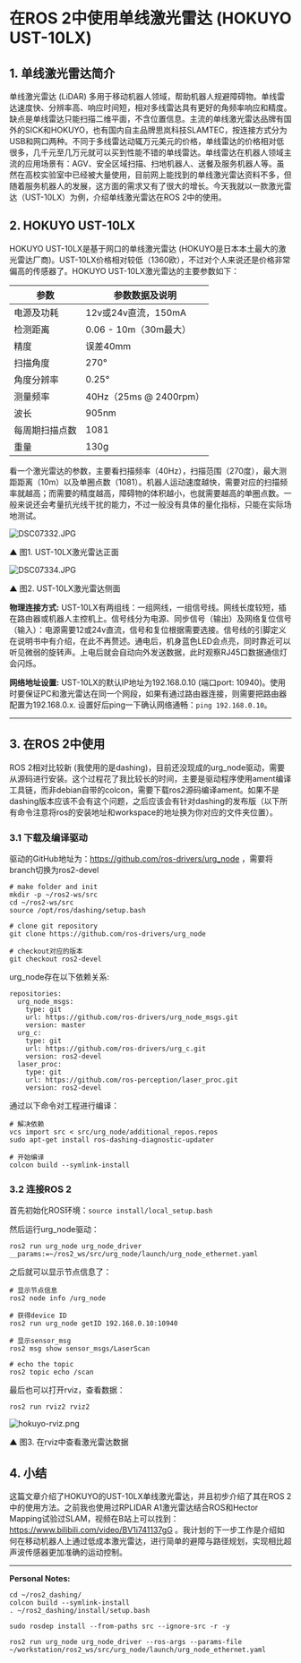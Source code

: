 # 在ROS 2中使用单线激光雷达 (HOKUYO UST-10LX)

## 1. 单线激光雷达简介

单线激光雷达 (LiDAR) 多用于移动机器人领域，帮助机器人规避障碍物。单线雷达速度快、分辨率高、响应时间短，相对多线雷达具有更好的角频率响应和精度。缺点是单线雷达只能扫描二维平面，不含位置信息。主流的单线激光雷达品牌有国外的SICK和HOKUYO，也有国内自主品牌思岚科技SLAMTEC，按连接方式分为USB和网口两种。不同于多线雷达动辄万元美元的价格，单线雷达的价格相对低很多，几千元至几万元就可以买到性能不错的单线雷达。单线雷达在机器人领域主流的应用场景有：AGV、安全区域扫描、扫地机器人、送餐及服务机器人等。虽然在高校实验室中已经被大量使用，目前网上能找到的单线激光雷达资料不多，但随着服务机器人的发展，这方面的需求又有了很大的增长。今天我就以一款激光雷达（UST-10LX）为例，介绍单线激光雷达在ROS 2中的使用。


## 2. HOKUYO UST-10LX

HOKUYO UST-10LX是基于网口的单线激光雷达 (HOKUYO是日本本土最大的激光雷达厂商)。UST-10LX价格相对较低（1360欧），不过对个人来说还是价格非常偏高的传感器了。HOKUYO UST-10LX激光雷达的主要参数如下：

| 参数           | 参数数据及说明         |
| -------------- | ---------------------- |
| 电源及功耗     | 12v或24v直流，150mA    |
| 检测距离       | 0.06 - 10m（30m最大）  |
| 精度           | 误差40mm               |
| 扫描角度       | 270°                   |
| 角度分辨率     | 0.25°                  |
| 测量频率       | 40Hz（25ms @ 2400rpm） |
| 波长           | 905nm                  |
| 每周期扫描点数 | 1081                   |
| 重量           | 130g                   |

看一个激光雷达的参数，主要看扫描频率（40Hz），扫描范围（270度），最大测距距离（10m）以及单圈点数（1081）。机器人运动速度越快，需要对应的扫描频率就越高；而需要的精度越高，障碍物的体积越小，也就需要越高的单圈点数。一般来说还会考量抗光线干扰的能力，不过一般没有具体的量化指标，只能在实际场地测试。

![DSC07332.JPG](https://cloud.yfworld.com/img/2021/03/acb8de62333e48f19a76cc311e2861b3.JPG)

▲ 图1. UST-10LX激光雷达正面

![DSC07334.JPG](https://cloud.yfworld.com/img/2021/03/025ec992b2074013817c3d2b8d5213f0.JPG)

▲ 图2. UST-10LX激光雷达侧面


**物理连接方式:** UST-10LX有两组线：一组网线，一组信号线。网线长度较短，插在路由器或机器人主控机上。信号线分为电源、同步信号（输出）及网络复位信号（输入）：电源需要12或24v直流，信号和复位根据需要选接。信号线的引脚定义在说明书中有介绍，在此不再赘述。通电后，机身蓝色LED会点亮，同时靠近可以听见微弱的旋转声。上电后就会自动向外发送数据，此时观察RJ45口数据通信灯会闪烁。

**网络地址设置:** UST-10LX的默认IP地址为192.168.0.10 (端口port: 10940)。使用时要保证PC和激光雷达在同一个网段，如果有通过路由器连接，则需要把路由器配置为192.168.0.x. 设置好后ping一下确认网络通畅：`ping 192.168.0.10`。

---

## 3. 在ROS 2中使用

ROS 2相对比较新 (我使用的是dashing)，目前还没现成的urg_node驱动，需要从源码进行安装。这个过程花了我比较长的时间，主要是驱动程序使用ament编译工具链，而非debian自带的colcon，需要下载ros2源码编译ament。如果不是dashing版本应该不会有这个问题，之后应该会有针对dashing的发布版（以下所有命令注意将ros的安装地址和workspace的地址换为你对应的文件夹位置）。

### 3.1 下载及编译驱动

驱动的GitHub地址为：https://github.com/ros-drivers/urg_node ，需要将branch切换为ros2-devel

```
# make folder and init
mkdir -p ~/ros2-ws/src
cd ~/ros2-ws/src
source /opt/ros/dashing/setup.bash

# clone git repository
git clone https://github.com/ros-drivers/urg_node

# checkout对应的版本
git checkout ros2-devel
```

urg_node存在以下依赖关系:

```
repositories:
  urg_node_msgs:
    type: git
    url: https://github.com/ros-drivers/urg_node_msgs.git
    version: master
  urg_c:
    type: git
    url: https://github.com/ros-drivers/urg_c.git
    version: ros2-devel
  laser_proc:
    type: git
    url: https://github.com/ros-perception/laser_proc.git
    version: ros2-devel
```

通过以下命令对工程进行编译：
```
# 解决依赖
vcs import src < src/urg_node/additional_repos.repos
sudo apt-get install ros-dashing-diagnostic-updater

# 开始编译
colcon build --symlink-install
```


### 3.2 连接ROS 2

首先初始化ROS环境：`source install/local_setup.bash`

然后运行urg_node驱动：
```
ros2 run urg_node urg_node_driver __params:=~/ros2_ws/src/urg_node/launch/urg_node_ethernet.yaml
```

之后就可以显示节点信息了：

```
# 显示节点信息
ros2 node info /urg_node

# 获得device ID
ros2 run urg_node getID 192.168.0.10:10940

# 显示sensor_msg
ros2 msg show sensor_msgs/LaserScan

# echo the topic
ros2 topic echo /scan
```

最后也可以打开rviz，查看数据：

```
ros2 run rviz2 rviz2
```


![hokuyo-rviz.png](https://cloud.yfworld.com/img/2021/03/2081ed8fd8014619a567daf19304a3f5.png)


▲ 图3. 在rviz中查看激光雷达数据



## 4. 小结

这篇文章介绍了HOKUYO的UST-10LX单线激光雷达，并且初步介绍了其在ROS 2中的使用方法。之前我也使用过RPLIDAR A1激光雷达结合ROS和Hector Mapping试验过SLAM，视频在B站上可以找到：https://www.bilibili.com/video/BV1i741137gG 。我计划的下一步工作是介绍如何在移动机器人上通过低成本激光雷达，进行简单的避障与路径规划，实现相比超声波传感器更加准确的运动控制。


----------------------------

**Personal Notes:**

```
cd ~/ros2_dashing/
colcon build --symlink-install
. ~/ros2_dashing/install/setup.bash
```

```
sudo rosdep install --from-paths src --ignore-src -r -y
```

```
ros2 run urg_node urg_node_driver --ros-args --params-file ~/workstation/ros2_ws/src/urg_node/launch/urg_node_ethernet.yaml 
```
